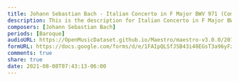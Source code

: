 ```yaml
---
title: Johann Sebastian Bach - Italian Concerto in F Major BWV 971 (Complete) (1)
description: This is the description for Italian Concerto in F Major BWV 971 (Complete) by Johann Sebastian Bach
composers: [Johann Sebastian Bach]
periods: [Baroque]
audioURL: https://OpenMusicDataset.github.io/Maestro/maestro-v3.0.0/2014/MIDI-UNPROCESSED_16-18_R1_2014_MID--AUDIO_18_R1_2014_wav--1.midi
formURL: https://docs.google.com/forms/d/e/1FAIpQLSfJSB43i48EGsT3a96yFzaG-m4w8oS5jEDt7k23BnwzypWkTQ/viewform
comments: true
share: true
date: 2021-08-08T07:43:13-06:00
---
```

